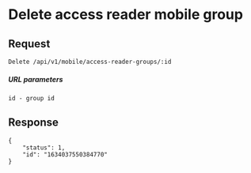 # Delete access reader mobile group

## Request

    Delete /api/v1/mobile/access-reader-groups/:id
##### URL parameters
```
id - group id
```

## Response

```JSON5
{
    "status": 1,
    "id": "1634037550384770"
}
```
